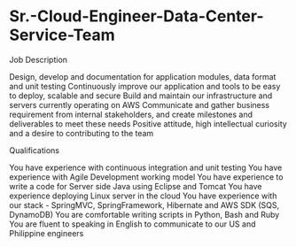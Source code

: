 # Sr.-Cloud-Engineer-Data-Center-Service-Team

Job Description

Design, develop and documentation for application modules, data format and unit testing
Continuously improve our application and tools to be easy to deploy, scalable and secure
Build and maintain our infrastructure and servers currently operating on AWS
Communicate and gather business requirement from internal stakeholders, and create milestones and deliverables to meet these needs
Positive attitude, high intellectual curiosity and a desire to contributing to the team

Qualifications

You have experience with continuous integration and unit testing
You have experience with Agile Development working model
You have experience to write a code for Server side Java using Eclipse and Tomcat
You have experience deploying Linux server in the cloud
You have experience with our stack - SpringMVC, SpringFramework, Hibernate and AWS SDK (SQS, DynamoDB)
You are comfortable writing scripts in Python, Bash and Ruby
You are fluent to speaking in English to communicate to our US and Philippine engineers
